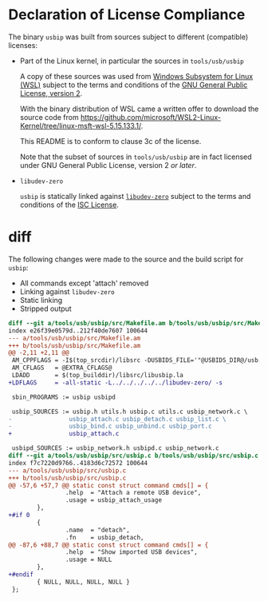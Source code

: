 <!--
SPDX-FileCopyrightText: 2023 Frans van Dorsselaer

SPDX-License-Identifier: GPL-3.0-only
-->

# Declaration of License Compliance

The binary `usbip` was built from sources subject to different (compatible) licenses:

- Part of the Linux kernel, in particular the sources in `tools/usb/usbip`

  A copy of these sources was used from [Windows Subsystem for Linux (WSL)](https://github.com/microsoft/WSL2-Linux-Kernel/tree/linux-msft-wsl-5.15.133.1)
  subject to the terms and conditions of the
  [GNU General Public License, version 2](https://www.gnu.org/licenses/old-licenses/gpl-2.0.html).

  With the binary distribution of WSL came a written offer to download the source code from
  <https://github.com/microsoft/WSL2-Linux-Kernel/tree/linux-msft-wsl-5.15.133.1/>.

  This README is to conform to clause 3c of the license.

  Note that the subset of sources in `tools/usb/usbip` are in fact licensed under GNU General Public License, version 2 *or later*.

- `libudev-zero`

  `usbip` is statically linked against [`libudev-zero`](https://github.com/illiliti/libudev-zero)
  subject to the terms and conditions of the
  [ISC License](https://opensource.org/license/isc-license-txt/).

# diff

The following changes were made to the source and the build script for `usbip`:

- All commands except 'attach' removed
- Linking against `libudev-zero`
- Static linking
- Stripped output

```diff
diff --git a/tools/usb/usbip/src/Makefile.am b/tools/usb/usbip/src/Makefile.am
index e26f39e0579d..212f40de7607 100644
--- a/tools/usb/usbip/src/Makefile.am
+++ b/tools/usb/usbip/src/Makefile.am
@@ -2,11 +2,11 @@
 AM_CPPFLAGS = -I$(top_srcdir)/libsrc -DUSBIDS_FILE='"@USBIDS_DIR@/usb.ids"'
 AM_CFLAGS   = @EXTRA_CFLAGS@
 LDADD       = $(top_builddir)/libsrc/libusbip.la
+LDFLAGS     = -all-static -L../../../../../libudev-zero/ -s

 sbin_PROGRAMS := usbip usbipd

 usbip_SOURCES := usbip.h utils.h usbip.c utils.c usbip_network.c \
-                usbip_attach.c usbip_detach.c usbip_list.c \
-                usbip_bind.c usbip_unbind.c usbip_port.c
+                usbip_attach.c

 usbipd_SOURCES := usbip_network.h usbipd.c usbip_network.c
diff --git a/tools/usb/usbip/src/usbip.c b/tools/usb/usbip/src/usbip.c
index f7c7220d9766..4183d6c72572 100644
--- a/tools/usb/usbip/src/usbip.c
+++ b/tools/usb/usbip/src/usbip.c
@@ -57,6 +57,7 @@ static const struct command cmds[] = {
                .help  = "Attach a remote USB device",
                .usage = usbip_attach_usage
        },
+#if 0
        {
                .name  = "detach",
                .fn    = usbip_detach,
@@ -87,6 +88,7 @@ static const struct command cmds[] = {
                .help  = "Show imported USB devices",
                .usage = NULL
        },
+#endif
        { NULL, NULL, NULL, NULL }
 };

```

